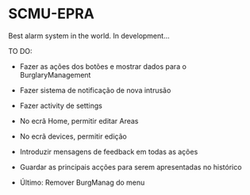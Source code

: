 # SCMU-EPRA

Best alarm system in the world.
In development...


TO DO:

- Fazer as ações dos botões e mostrar dados para o BurglaryManagement

- Fazer sistema de notificação de nova intrusão

- Fazer activity de settings

- No ecrã Home, permitir editar Areas

- No ecrã devices, permitir edição

- Introduzir mensagens de feedback em todas as ações

- Guardar as principais acções para serem apresentadas no histórico

- Último: Remover BurgManag do menu